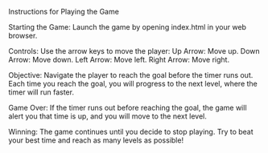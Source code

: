 Instructions for Playing the Game

Starting the Game: 
Launch the game by opening index.html in your web browser.




Controls:
Use the arrow keys to move the player:
Up Arrow: Move up.
Down Arrow: Move down.
Left Arrow: Move left.
Right Arrow: Move right.






Objective: 
Navigate the player to reach the goal before the timer runs out. 
Each time you reach the goal, you will progress to the next level, where the timer will run faster.




Game Over: 
If the timer runs out before reaching the goal, the game will alert you that time is up, and you will move to the next level.




Winning: 
The game continues until you decide to stop playing. Try to beat your best time and reach as many levels as possible!